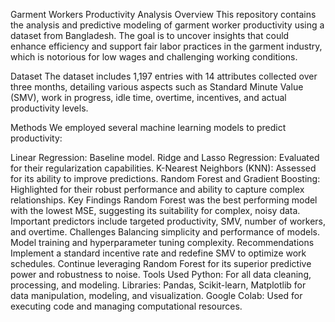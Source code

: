 
Garment Workers Productivity Analysis
Overview
This repository contains the analysis and predictive modeling of garment worker productivity using a dataset from Bangladesh. The goal is to uncover insights that could enhance efficiency and support fair labor practices in the garment industry, which is notorious for low wages and challenging working conditions.

Dataset
The dataset includes 1,197 entries with 14 attributes collected over three months, detailing various aspects such as Standard Minute Value (SMV), work in progress, idle time, overtime, incentives, and actual productivity levels.

Methods
We employed several machine learning models to predict productivity:

Linear Regression: Baseline model.
Ridge and Lasso Regression: Evaluated for their regularization capabilities.
K-Nearest Neighbors (KNN): Assessed for its ability to improve predictions.
Random Forest and Gradient Boosting: Highlighted for their robust performance and ability to capture complex relationships.
Key Findings
Random Forest was the best performing model with the lowest MSE, suggesting its suitability for complex, noisy data.
Important predictors include targeted productivity, SMV, number of workers, and overtime.
Challenges
Balancing simplicity and performance of models.
Model training and hyperparameter tuning complexity.
Recommendations
Implement a standard incentive rate and redefine SMV to optimize work schedules.
Continue leveraging Random Forest for its superior predictive power and robustness to noise.
Tools Used
Python: For all data cleaning, processing, and modeling.
Libraries: Pandas, Scikit-learn, Matplotlib for data manipulation, modeling, and visualization.
Google Colab: Used for executing code and managing computational resources.
